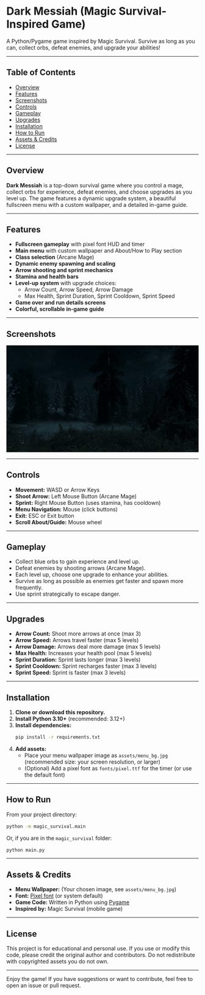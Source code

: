 # Dark Messiah (Magic Survival-Inspired Game)

A Python/Pygame game inspired by Magic Survival. Survive as long as you can, collect orbs, defeat enemies, and upgrade your abilities!

---

## Table of Contents
- [Overview](#overview)
- [Features](#features)
- [Screenshots](#screenshots)
- [Controls](#controls)
- [Gameplay](#gameplay)
- [Upgrades](#upgrades)
- [Installation](#installation)
- [How to Run](#how-to-run)
- [Assets & Credits](#assets--credits)
- [License](#license)

---

## Overview

**Dark Messiah** is a top-down survival game where you control a mage, collect orbs for experience, defeat enemies, and choose upgrades as you level up. The game features a dynamic upgrade system, a beautiful fullscreen menu with a custom wallpaper, and a detailed in-game guide.

---

## Features
- **Fullscreen gameplay** with pixel font HUD and timer
- **Main menu** with custom wallpaper and About/How to Play section
- **Class selection** (Arcane Mage)
- **Dynamic enemy spawning and scaling**
- **Arrow shooting and sprint mechanics**
- **Stamina and health bars**
- **Level-up system** with upgrade choices:
  - Arrow Count, Arrow Speed, Arrow Damage
  - Max Health, Sprint Duration, Sprint Cooldown, Sprint Speed
- **Game over and run details screens**
- **Colorful, scrollable in-game guide**

---

## Screenshots

![Menu Wallpaper](assets/menu_bg.jpg)

---

## Controls

- **Movement:** WASD or Arrow Keys
- **Shoot Arrow:** Left Mouse Button (Arcane Mage)
- **Sprint:** Right Mouse Button (uses stamina, has cooldown)
- **Menu Navigation:** Mouse (click buttons)
- **Exit:** ESC or Exit button
- **Scroll About/Guide:** Mouse wheel

---

## Gameplay

- Collect blue orbs to gain experience and level up.
- Defeat enemies by shooting arrows (Arcane Mage).
- Each level up, choose one upgrade to enhance your abilities.
- Survive as long as possible as enemies get faster and spawn more frequently.
- Use sprint strategically to escape danger.

---

## Upgrades

- **Arrow Count:** Shoot more arrows at once (max 3)
- **Arrow Speed:** Arrows travel faster (max 5 levels)
- **Arrow Damage:** Arrows deal more damage (max 5 levels)
- **Max Health:** Increases your health pool (max 5 levels)
- **Sprint Duration:** Sprint lasts longer (max 3 levels)
- **Sprint Cooldown:** Sprint recharges faster (max 3 levels)
- **Sprint Speed:** Sprint is faster (max 3 levels)

---

## Installation

1. **Clone or download this repository.**
2. **Install Python 3.10+** (recommended: 3.12+)
3. **Install dependencies:**
   ```bash
   pip install -r requirements.txt
   ```
4. **Add assets:**
   - Place your menu wallpaper image as `assets/menu_bg.jpg` (recommended size: your screen resolution, or larger)
   - (Optional) Add a pixel font as `fonts/pixel.ttf` for the timer (or use the default font)

---

## How to Run

From your project directory:

```bash
python -m magic_survival.main
```

Or, if you are in the `magic_survival` folder:

```bash
python main.py
```

---

## Assets & Credits

- **Menu Wallpaper:** (Your chosen image, see `assets/menu_bg.jpg`)
- **Font:** [Pixel font](https://www.dafont.com/bitmap.php) (or system default)
- **Game Code:** Written in Python using [Pygame](https://www.pygame.org/)
- **Inspired by:** Magic Survival (mobile game)

---

## License

This project is for educational and personal use. If you use or modify this code, please credit the original author and contributors. Do not redistribute with copyrighted assets you do not own.

---

Enjoy the game! If you have suggestions or want to contribute, feel free to open an issue or pull request. 